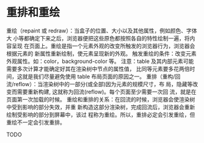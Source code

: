 # 重排和重绘

重绘（repaint 或 redraw）：当盒子的位置、大小以及其他属性，例如颜色、字体大
小等都确定下来之后，浏览器便把这些原色都按照各自的特性绘制一遍，将内容呈现
在页面上。重绘是指一个元素外观的改变所触发的浏览器行为，浏览器会根据元素的
新属性重新绘制，使元素呈现新的外观。
触发重绘的条件：改变元素外观属性。如：color，background-color 等。
注意：table 及其内部元素可能需要多次计算才能确定好其在渲染树中节点的属性值，
比同等元素要多花两倍时间，这就是我们尽量避免使用 table 布局页面的原因之一。
重排（重构/回流/reflow）：当渲染树中的一部分(或全部)因为元素的规模尺寸，布
局，隐藏等改变而需要重新构建, 这就称为回流(reflow)。每个页面至少需要一次回
流，就是在页面第一次加载的时候。
重绘和重排的关系：在回流的时候，浏览器会使渲染树中受到影响的部分失效，并重
新构造这部分渲染树，完成回流后，浏览器会重新绘制受影响的部分到屏幕中，该过
程称为重绘。所以，重排必定会引发重绘，但重绘不一定会引发重排。

TODO

